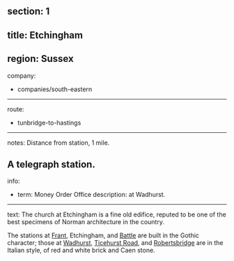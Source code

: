 section: 1
----
title: Etchingham
----
region: Sussex
----
company:
- companies/south-eastern
----
route:
- tunbridge-to-hastings
----
notes: Distance from station, 1 mile.

A telegraph station.
----
info:
- term: Money Order Office
  description: at Wadhurst.
----
text: The church at Etchingham is a fine old edifice, reputed to be one of the best specimens of Norman architecture in the country.

The stations at [Frant](/stations/frant), Etchingham, and [Battle](/stations/battle) are built in the Gothic character; those at [Wadhurst](/stations/wadhurst), [Ticehurst Road](/stations/ticehurst-road), and [Robertsbridge](/stations/robertsbridge) are in the Italian style, of red and white brick and Caen stone.
